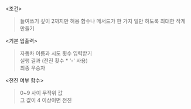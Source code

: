 <조건>
>들여쓰기 깊이 2까지만 허용
>함수나 메서드가 한 가지 일만 하도록 최대한 작게 만들기

<기본 입출력>
>자동차 이름과 시도 횟수 입력받기  
>실행 결과 (전진 횟수 * '-' 사용)  
>최종 우승자

<전진 여부 함수>
>0~9 사이 무작위 값  
>그 값이 4 이상이면 전진

